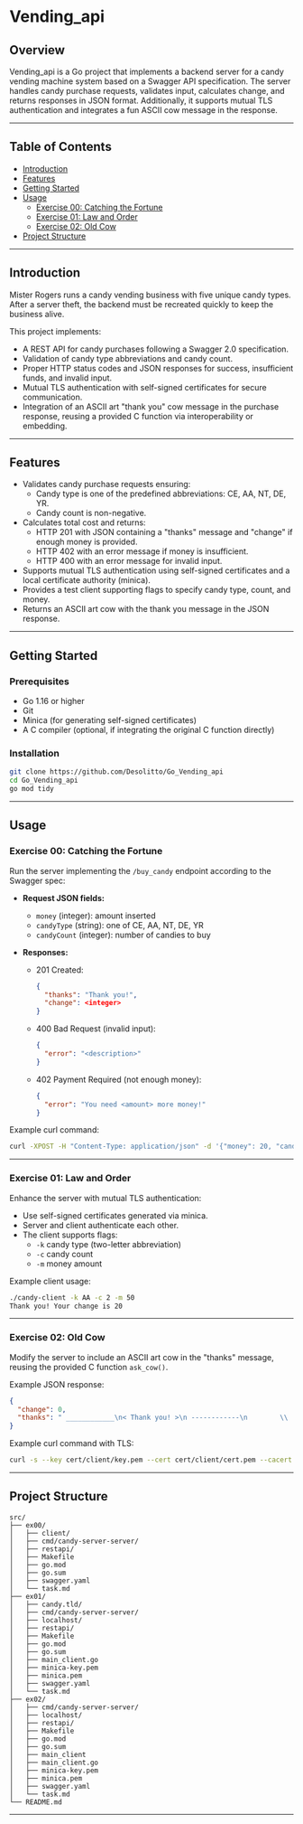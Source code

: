 # Vending_api

## Overview

Vending_api is a Go project that implements a backend server for a candy vending machine system based on a Swagger API specification. The server handles candy purchase requests, validates input, calculates change, and returns responses in JSON format. Additionally, it supports mutual TLS authentication and integrates a fun ASCII cow message in the response.

---

## Table of Contents

- [Introduction](#introduction)  
- [Features](#features)  
- [Getting Started](#getting-started)  
- [Usage](#usage)  
  - [Exercise 00: Catching the Fortune](#exercise-00-catching-the-fortune)  
  - [Exercise 01: Law and Order](#exercise-01-law-and-order)  
  - [Exercise 02: Old Cow](#exercise-02-old-cow)  
- [Project Structure](#project-structure)  

---

## Introduction

Mister Rogers runs a candy vending business with five unique candy types. After a server theft, the backend must be recreated quickly to keep the business alive.

This project implements:

- A REST API for candy purchases following a Swagger 2.0 specification.
- Validation of candy type abbreviations and candy count.
- Proper HTTP status codes and JSON responses for success, insufficient funds, and invalid input.
- Mutual TLS authentication with self-signed certificates for secure communication.
- Integration of an ASCII art "thank you" cow message in the purchase response, reusing a provided C function via interoperability or embedding.

---

## Features

- Validates candy purchase requests ensuring:
  - Candy type is one of the predefined abbreviations: CE, AA, NT, DE, YR.
  - Candy count is non-negative.
- Calculates total cost and returns:
  - HTTP 201 with JSON containing a "thanks" message and "change" if enough money is provided.
  - HTTP 402 with an error message if money is insufficient.
  - HTTP 400 with an error message for invalid input.
- Supports mutual TLS authentication using self-signed certificates and a local certificate authority (minica).
- Provides a test client supporting flags to specify candy type, count, and money.
- Returns an ASCII art cow with the thank you message in the JSON response.

---

## Getting Started

### Prerequisites

- Go 1.16 or higher
- Git
- Minica (for generating self-signed certificates)
- A C compiler (optional, if integrating the original C function directly)

### Installation

```bash
git clone https://github.com/Desolitto/Go_Vending_api
cd Go_Vending_api
go mod tidy
```

---

## Usage

### Exercise 00: Catching the Fortune

Run the server implementing the `/buy_candy` endpoint according to the Swagger spec:

- **Request JSON fields:**
  - `money` (integer): amount inserted
  - `candyType` (string): one of CE, AA, NT, DE, YR
  - `candyCount` (integer): number of candies to buy

- **Responses:**
  - 201 Created:  
    ```json
    {
      "thanks": "Thank you!",
      "change": <integer>
    }
    ```
  - 400 Bad Request (invalid input):  
    ```json
    {
      "error": "<description>"
    }
    ```
  - 402 Payment Required (not enough money):  
    ```json
    {
      "error": "You need <amount> more money!"
    }
    ```

Example curl command:

```bash
curl -XPOST -H "Content-Type: application/json" -d '{"money": 20, "candyType": "AA", "candyCount": 1}' http://127.0.0.1:3333/buy_candy
```

---

### Exercise 01: Law and Order

Enhance the server with mutual TLS authentication:

- Use self-signed certificates generated via minica.
- Server and client authenticate each other.
- The client supports flags:
  - `-k` candy type (two-letter abbreviation)
  - `-c` candy count
  - `-m` money amount

Example client usage:

```bash
./candy-client -k AA -c 2 -m 50
Thank you! Your change is 20
```

---

### Exercise 02: Old Cow

Modify the server to include an ASCII art cow in the "thanks" message, reusing the provided C function `ask_cow()`.

Example JSON response:

```json
{
  "change": 0,
  "thanks": " ____________\n< Thank you! >\n ------------\n        \\   ^__^\n         \\  (oo)\\_______\n            (__)\\       )\\/\\\n                ||----w |\n                ||     ||\n"
}
```

Example curl command with TLS:

```bash
curl -s --key cert/client/key.pem --cert cert/client/cert.pem --cacert cert/minica.pem -XPOST -H "Content-Type: application/json" -d '{"candyType": "NT", "candyCount": 2, "money": 34}' "https://candy.tld:3333/buy_candy"
```

---

## Project Structure

```
src/
├── ex00/
│   ├── client/
│   ├── cmd/candy-server-server/
│   ├── restapi/
│   ├── Makefile
│   ├── go.mod
│   ├── go.sum
│   ├── swagger.yaml
│   └── task.md
├── ex01/
│   ├── candy.tld/
│   ├── cmd/candy-server-server/
│   ├── localhost/
│   ├── restapi/
│   ├── Makefile
│   ├── go.mod
│   ├── go.sum
│   ├── main_client.go
│   ├── minica-key.pem
│   ├── minica.pem
│   ├── swagger.yaml
│   └── task.md
├── ex02/
│   ├── cmd/candy-server-server/
│   ├── localhost/
│   ├── restapi/
│   ├── Makefile
│   ├── go.mod
│   ├── go.sum
│   ├── main_client
│   ├── main_client.go
│   ├── minica-key.pem
│   ├── minica.pem
│   ├── swagger.yaml
│   └── task.md
└── README.md
```

---

